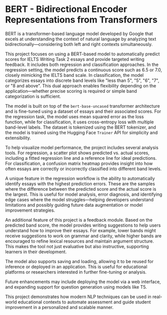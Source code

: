 # BERT - Bidirectional Encoder Representations from Transformers

BERT is a transformer-based language model developed by Google that excels at understanding the context of natural language by analyzing text bidirectionally—considering both left and right contexts simultaneously.

This project focuses on using a BERT-based model to automatically predict scores for IELTS Writing Task 2 essays and provide targeted writing feedback. It includes both regression and classification approaches. In the regression setting, the model predicts a continuous score such as 6.5 or 7.0, closely mimicking the IELTS band scale. In classification, the model categorizes essays into discrete band levels like "less than 5", "5", "6", "7", or "8 and above". This dual approach enables flexibility depending on the application—whether precise scoring is required or simple band categorization is sufficient.

The model is built on top of the `bert-base-uncased` transformer architecture and is fine-tuned using a dataset of essays and their associated scores. For the regression task, the model uses mean squared error as the loss function, while for classification, it uses cross-entropy loss with multiple band-level labels. The dataset is tokenized using the BERT tokenizer, and the model is trained using the Hugging Face `Trainer` API for simplicity and extensibility.

To help visualize model performance, the project includes several analysis tools. For regression, a scatter plot shows predicted vs. actual scores, including a fitted regression line and a reference line for ideal predictions. For classification, a confusion matrix heatmap provides insight into how often essays are correctly or incorrectly classified into different band levels.

A unique feature in the regression workflow is the ability to automatically identify essays with the highest prediction errors. These are the samples where the difference between the predicted score and the actual score is the largest. This is useful for model analysis, error diagnosis, and identifying edge cases where the model struggles—helping developers understand limitations and possibly guiding future data augmentation or model improvement strategies.

An additional feature of this project is a feedback module. Based on the predicted band score, the model provides writing suggestions to help users understand how to improve their essays. For example, lower bands might receive suggestions to work on grammar and clarity, while higher bands are encouraged to refine lexical resources and maintain argument structure. This makes the tool not just evaluative but also instructive, supporting learners in their development.

The model also supports saving and loading, allowing it to be reused for inference or deployed in an application. This is useful for educational platforms or researchers interested in further fine-tuning or analysis.

Future enhancements may include deploying the model via a web interface, and expanding support for question generation using models like T5.

This project demonstrates how modern NLP techniques can be used in real-world educational contexts to automate assessment and guide student improvement in a personalized and scalable manner.


